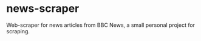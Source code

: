 # news-scraper
Web-scraper for news articles from BBC News, a small personal project for scraping. 
